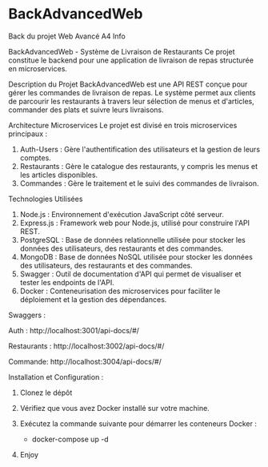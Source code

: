 # BackAdvancedWeb
Back du projet Web Avancé  A4 Info

BackAdvancedWeb - Système de Livraison de Restaurants
Ce projet constitue le backend pour une application de livraison de repas structurée en microservices.


Description du Projet
BackAdvancedWeb est une API REST conçue pour gérer les commandes de livraison de repas. 
Le système permet aux clients de parcourir les restaurants à travers leur sélection de menus et d'articles, commander des plats et suivre leurs livraisons.

Architecture Microservices
Le projet est divisé en trois microservices principaux :
1. Auth-Users : Gère l'authentification des utilisateurs et la gestion de leurs comptes.
2. Restaurants : Gère le catalogue des restaurants, y compris les menus et les articles disponibles.
3. Commandes : Gère le traitement et le suivi des commandes de livraison.

Technologies Utilisées
1. Node.js : Environnement d'exécution JavaScript côté serveur.
2. Express.js : Framework web pour Node.js, utilisé pour construire l'API REST.
3. PostgreSQL : Base de données relationnelle utilisée pour stocker les données des utilisateurs, des restaurants et des commandes.
4. MongoDB : Base de données NoSQL utilisée pour stocker les données des utilisateurs, des restaurants et des commandes.
5. Swagger : Outil de documentation d'API qui permet de visualiser et tester les endpoints de l'API.
6. Docker : Conteneurisation des microservices pour faciliter le déploiement et la gestion des dépendances.


Swaggers :

Auth : http://localhost:3001/api-docs/#/

Restaurants : http://localhost:3002/api-docs/#/

Commande: http://localhost:3004/api-docs/#/

Installation et Configuration :

1. Clonez le dépôt

2. Vérifiez que vous avez Docker installé sur votre machine.

3. Exécutez la commande suivante pour démarrer les conteneurs Docker :
    - docker-compose up -d

4. Enjoy
